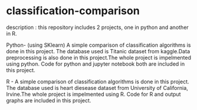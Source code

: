 # classification-comparison

description : this repository includes 2 projects, one in python and another in R.

Python- (using SKlearn) A simple comparison of classification algorithms is done in this project. The database used is Titanic dataset from kaggle.Data preprocessing is also done in this project.The whole project is impelmented using python. Code for python and jupyter notebook both are included in this project. 

R - A simple comparison of classification algorithms is done in this project. The database used is heart diesease dataset from University of California, Irvine.The whole project is impelmented using R. Code for R and output graphs are included in this project. 


